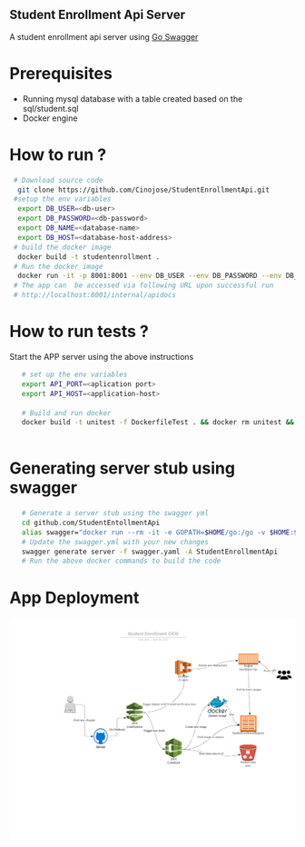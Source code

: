 ## Student Enrollment Api Server

A student enrollment api server using [Go Swagger](https://goswagger.io/)

# Prerequisites

* Running mysql database with a table created based on the sql/student.sql
* Docker engine


# How to run ?

```bash
 # Download source code
  git clone https://github.com/Cinojose/StudentEnrollmentApi.git
 #setup the env variables
  export DB_USER=<db-user>
  export DB_PASSWORD=<db-password>
  export DB_NAME=<database-name>
  export DB_HOST=<database-host-address>
 # build the docker image
  docker build -t studentenrollment .
 # Run the docker image
  docker run -it -p 8001:8001 --env DB_USER --env DB_PASSWORD --env DB_NAME --env DB_HOST studentenrollment studentenrollment 
 # The app can  be accessed via following URL upon successful run
 # http://localhost:8001/internal/apidocs
```

# How to run tests ?

Start the APP server using the above instructions

```bash
   # set up the env variables
   export API_PORT=<aplication port>
   export API_HOST=<application-host>

   # Build and run docker
   docker build -t unitest -f DockerfileTest . && docker rm unitest && docker run -it --env API_HOST --env API_PORT--name unitest unitest
   
```

# Generating server stub using swagger
```bash
   # Generate a server stub using the swagger yml
   cd github.com/StudentEntollmentApi
   alias swagger="docker run --rm -it -e GOPATH=$HOME/go:/go -v $HOME:$HOME -w $(pwd) quay.io/goswagger/swagger"
   # Update the swagger.yml with your new changes
   swagger generate server -f swagger.yaml -A StudentEnrollmentApi
   # Run the above docker commands to build the code
```

# App Deployment

![CICD diagram](/studentenrollment.png)
